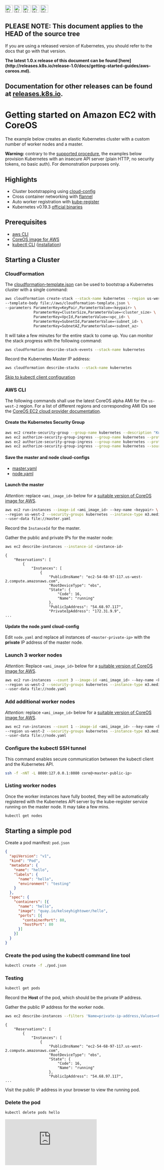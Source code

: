 <!-- BEGIN MUNGE: UNVERSIONED_WARNING -->

<!-- BEGIN STRIP_FOR_RELEASE -->

<img src="http://kubernetes.io/img/warning.png" alt="WARNING"
     width="25" height="25">
<img src="http://kubernetes.io/img/warning.png" alt="WARNING"
     width="25" height="25">
<img src="http://kubernetes.io/img/warning.png" alt="WARNING"
     width="25" height="25">
<img src="http://kubernetes.io/img/warning.png" alt="WARNING"
     width="25" height="25">
<img src="http://kubernetes.io/img/warning.png" alt="WARNING"
     width="25" height="25">

<h2>PLEASE NOTE: This document applies to the HEAD of the source tree</h2>

If you are using a released version of Kubernetes, you should
refer to the docs that go with that version.

<strong>
The latest 1.0.x release of this document can be found
[here](http://releases.k8s.io/release-1.0/docs/getting-started-guides/aws-coreos.md).

Documentation for other releases can be found at
[releases.k8s.io](http://releases.k8s.io).
</strong>
--

<!-- END STRIP_FOR_RELEASE -->

<!-- END MUNGE: UNVERSIONED_WARNING -->

# Getting started on Amazon EC2 with CoreOS

The example below creates an elastic Kubernetes cluster with a custom number of worker nodes and a master.

**Warning:** contrary to the [supported procedure](aws.md), the examples below provision Kubernetes with an insecure API server (plain HTTP,
no security tokens, no basic auth). For demonstration purposes only.

## Highlights

* Cluster bootstrapping using [cloud-config](https://coreos.com/docs/cluster-management/setup/cloudinit-cloud-config/)
* Cross container networking with [flannel](https://github.com/coreos/flannel#flannel)
* Auto worker registration with [kube-register](https://github.com/kelseyhightower/kube-register#kube-register)
* Kubernetes v0.19.3 [official binaries](https://github.com/GoogleCloudPlatform/kubernetes/releases/tag/v0.19.3)

## Prerequisites

* [aws CLI](http://aws.amazon.com/cli)
* [CoreOS image for AWS](https://coreos.com/docs/running-coreos/cloud-providers/ec2/)
* [kubectl CLI](aws/kubectl.md) ([installation](aws.md#command-line-administration-tool-kubectl))

## Starting a Cluster

### CloudFormation

The [cloudformation-template.json](aws/cloudformation-template.json) can be used to bootstrap a Kubernetes cluster with a single command:

```bash
aws cloudformation create-stack --stack-name kubernetes --region us-west-2 \
--template-body file://aws/cloudformation-template.json \
--parameters ParameterKey=KeyPair,ParameterValue=<keypair> \
             ParameterKey=ClusterSize,ParameterValue=<cluster_size> \
             ParameterKey=VpcId,ParameterValue=<vpc_id> \
             ParameterKey=SubnetId,ParameterValue=<subnet_id> \
             ParameterKey=SubnetAZ,ParameterValue=<subnet_az>
```

It will take a few minutes for the entire stack to come up. You can monitor the stack progress with the following command:

```bash
aws cloudformation describe-stack-events --stack-name kubernetes
```

Record the Kubernetes Master IP address:

```bash
aws cloudformation describe-stacks --stack-name kubernetes
```

[Skip to kubectl client configuration](#configure-the-kubectl-ssh-tunnel)

### AWS CLI

The following commands shall use the latest CoreOS alpha AMI for the `us-west-2` region. For a list of different regions and corresponding AMI IDs see the [CoreOS EC2 cloud provider documentation](https://coreos.com/docs/running-coreos/cloud-providers/ec2/#choosing-a-channel).

#### Create the Kubernetes Security Group

```bash
aws ec2 create-security-group --group-name kubernetes --description "Kubernetes Security Group"
aws ec2 authorize-security-group-ingress --group-name kubernetes --protocol tcp --port 22 --cidr 0.0.0.0/0
aws ec2 authorize-security-group-ingress --group-name kubernetes --protocol tcp --port 80 --cidr 0.0.0.0/0
aws ec2 authorize-security-group-ingress --group-name kubernetes --source-security-group-name kubernetes
```

#### Save the master and node cloud-configs

* [master.yaml](aws/cloud-configs/master.yaml)
* [node.yaml](aws/cloud-configs/node.yaml)

#### Launch the master

*Attention:* replace `<ami_image_id>` below for a [suitable version of CoreOS image for AWS](https://coreos.com/docs/running-coreos/cloud-providers/ec2/).

```bash
aws ec2 run-instances --image-id <ami_image_id> --key-name <keypair> \
--region us-west-2 --security-groups kubernetes --instance-type m3.medium \
--user-data file://master.yaml
```

Record the `InstanceId` for the master.

Gather the public and private IPs for the master node:

```bash
aws ec2 describe-instances --instance-id <instance-id>
```

```
{
    "Reservations": [
        {
            "Instances": [
                {
                    "PublicDnsName": "ec2-54-68-97-117.us-west-2.compute.amazonaws.com", 
                    "RootDeviceType": "ebs", 
                    "State": {
                        "Code": 16, 
                        "Name": "running"
                    }, 
                    "PublicIpAddress": "54.68.97.117", 
                    "PrivateIpAddress": "172.31.9.9", 
...
```

#### Update the node.yaml cloud-config

Edit `node.yaml` and replace all instances of `<master-private-ip>` with the **private** IP address of the master node.

### Launch 3 worker nodes

*Attention:* Replace `<ami_image_id>` below for a [suitable version of CoreOS image for AWS](https://coreos.com/docs/running-coreos/cloud-providers/ec2/#choosing-a-channel).

```bash
aws ec2 run-instances --count 3 --image-id <ami_image_id> --key-name <keypair> \
--region us-west-2 --security-groups kubernetes --instance-type m3.medium \
--user-data file://node.yaml
```

### Add additional worker nodes

*Attention:* replace `<ami_image_id>` below for a [suitable version of CoreOS image for AWS](https://coreos.com/docs/running-coreos/cloud-providers/ec2/#choosing-a-channel).

```bash
aws ec2 run-instances --count 1 --image-id <ami_image_id> --key-name <keypair> \
--region us-west-2 --security-groups kubernetes --instance-type m3.medium \
--user-data file://node.yaml
```

### Configure the kubectl SSH tunnel

This command enables secure communication between the kubectl client and the Kubernetes API.

```bash
ssh -f -nNT -L 8080:127.0.0.1:8080 core@<master-public-ip>
```

### Listing worker nodes

Once the worker instances have fully booted, they will be automatically registered with the Kubernetes API server by the kube-register service running on the master node. It may take a few mins.

```bash
kubectl get nodes
```

## Starting a simple pod

Create a pod manifest: `pod.json`

```json
{
  "apiVersion": "v1",
  "kind": "Pod",
  "metadata": {
    "name": "hello",
    "labels": {
      "name": "hello",
      "environment": "testing"
    }
  },
  "spec": {
    "containers": [{
      "name": "hello",
      "image": "quay.io/kelseyhightower/hello",
      "ports": [{
        "containerPort": 80,
        "hostPort": 80
      }]
    }]
  }
}
```

### Create the pod using the kubectl command line tool

```bash
kubectl create -f ./pod.json
```

### Testing

```bash
kubectl get pods
```

Record the **Host** of the pod, which should be the private IP address.

Gather the public IP address for the worker node. 

```bash
aws ec2 describe-instances --filters 'Name=private-ip-address,Values=<host>'
```

```
{
    "Reservations": [
        {
            "Instances": [
                {
                    "PublicDnsName": "ec2-54-68-97-117.us-west-2.compute.amazonaws.com", 
                    "RootDeviceType": "ebs", 
                    "State": {
                        "Code": 16, 
                        "Name": "running"
                    }, 
                    "PublicIpAddress": "54.68.97.117", 
...
```

Visit the public IP address in your browser to view the running pod.

### Delete the pod

```bash
kubectl delete pods hello
```


<!-- BEGIN MUNGE: GENERATED_ANALYTICS -->
[![Analytics](https://kubernetes-site.appspot.com/UA-36037335-10/GitHub/docs/getting-started-guides/aws-coreos.md?pixel)]()
<!-- END MUNGE: GENERATED_ANALYTICS -->

